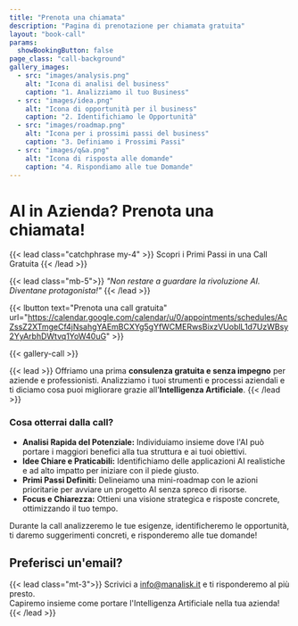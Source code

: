 ```yaml
---
title: "Prenota una chiamata"
description: "Pagina di prenotazione per chiamata gratuita"
layout: "book-call"
params:
  showBookingButton: false
page_class: "call-background"
gallery_images:
  - src: "images/analysis.png"
    alt: "Icona di analisi del business"
    caption: "1. Analizziamo il tuo Business"
  - src: "images/idea.png"
    alt: "Icona di opportunità per il business"
    caption: "2. Identifichiamo le Opportunità"
  - src: "images/roadmap.png"
    alt: "Icona per i prossimi passi del business"
    caption: "3. Definiamo i Prossimi Passi"
  - src: "images/q&a.png"
    alt: "Icona di risposta alle domande"
    caption: "4. Rispondiamo alle tue Domande"
---
```


# AI in Azienda? Prenota una chiamata!

{{< lead class="catchphrase my-4" >}}
Scopri i Primi Passi in una Call Gratuita
{{< /lead >}}

{{< lead class="mb-5">}}
*"Non restare a guardare la rivoluzione AI. Diventane protagonista!"*
{{< /lead >}}

{{< lbutton text="Prenota una call gratuita" url="https://calendar.google.com/calendar/u/0/appointments/schedules/AcZssZ2XTmgeCf4jNsahgYAEmBCXYg5gYfWCMERwsBixzVUoblL1d7UzWBsy2YyArbhDWtvq1YoW40uG" >}}


{{< gallery-call  >}}

{{< lead >}}
Offriamo una prima **consulenza gratuita e senza impegno** per aziende e professionisti. Analizziamo i tuoi strumenti
e processi aziendali e ti diciamo cosa puoi migliorare grazie all'**Intelligenza Artificiale**.
{{< /lead >}}

### Cosa otterrai dalla call?

* **Analisi Rapida del Potenziale:** Individuiamo insieme dove l'AI può portare i maggiori benefici alla tua struttura e ai tuoi obiettivi.
* **Idee Chiare e Praticabili:** Identifichiamo delle applicazioni AI realistiche e ad alto impatto per iniziare con il piede giusto.
* **Primi Passi Definiti:** Delineiamo una mini-roadmap con le azioni prioritarie per avviare un progetto AI senza spreco di risorse.
* **Focus e Chiarezza:** Ottieni una visione strategica e risposte concrete, ottimizzando il tuo tempo.

Durante la call analizzeremo le tue esigenze, identificheremo le opportunità, ti daremo suggerimenti concreti, e risponderemo alle tue domande!

## Preferisci un'email?

{{< lead class="mt-3">}}
Scrivici a [info@manalisk.it](mailto:info@manalisk.it) e ti risponderemo al più presto.<br>Capiremo insieme come portare l'Intelligenza Artificiale nella tua azienda!
{{< /lead >}}
